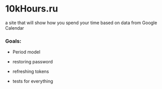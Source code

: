 # 10kHours.ru

a site that will show how you spend your time based on data from Google Calendar

### Goals:

- Period model
- restoring password
- refreshing tokens


- tests for everything
